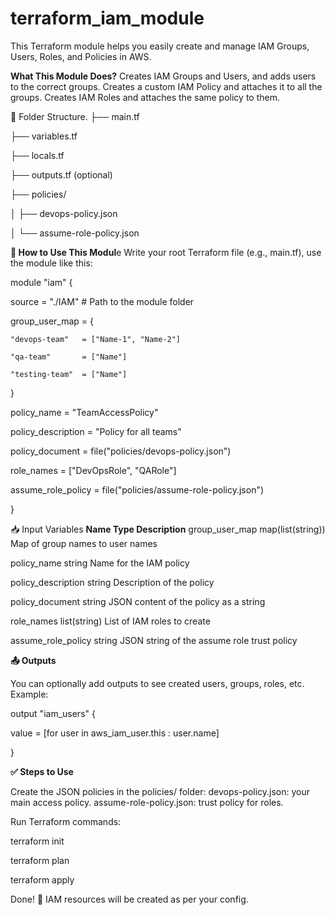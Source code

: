 # terraform_iam_module

This Terraform module helps you easily create and manage IAM Groups, Users, Roles, and Policies in AWS.

**What This Module Does?**
Creates IAM Groups and Users, and adds users to the correct groups.
Creates a custom IAM Policy and attaches it to all the groups.
Creates IAM Roles and attaches the same policy to them.

🧱 Folder Structure.
├── main.tf

├── variables.tf

├── locals.tf

├── outputs.tf (optional)

├── policies/

│   ├── devops-policy.json

│   └── assume-role-policy.json



**📌 How to Use This Modul**e
  Write your root Terraform file (e.g., main.tf), use the module like this:

module "iam" {

  source = "./IAM"  # Path to the module folder
  
  group_user_map = {
  
    "devops-team"   = ["Name-1", "Name-2"]
    
    "qa-team"       = ["Name"]
    
    "testing-team"  = ["Name"]
    
  }
  
  policy_name        = "TeamAccessPolicy"
  
  policy_description = "Policy for all teams"
  
  policy_document    = file("policies/devops-policy.json")
  
  role_names         = ["DevOpsRole", "QARole"]
  
  assume_role_policy = file("policies/assume-role-policy.json")
  
}



📥 Input Variables
**Name	              Type	                    Description**
group_user_map	    map(list(string))	    Map of group names to user names

policy_name	        string	              Name for the IAM policy

policy_description	string	              Description of the policy

policy_document	    string	              JSON content of the policy as a string

role_names	        list(string)	        List of IAM roles to create

assume_role_policy	string	              JSON string of the assume role trust policy



**📤 Outputs**

You can optionally add outputs to see created users, groups, roles, etc. Example:

output "iam_users" {

  value = [for user in aws_iam_user.this : user.name]
  
}



**✅ Steps to Use**

Create the JSON policies in the policies/ folder:
devops-policy.json: your main access policy.
assume-role-policy.json: trust policy for roles.

Run Terraform commands:

terraform init

terraform plan

terraform apply


Done! 🎉 IAM resources will be created as per your config.

